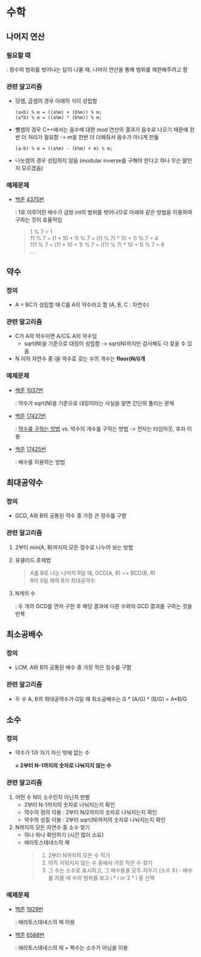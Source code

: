 # 수학

## 나머지 연산

### 필요할 때
: 정수의 범위를 벗어나는 답이 나올 때, 나머지 연산을 통해 범위를 제한해주려고 함

### 관련 알고리즘
- 덧셈, 곱셈의 경우 아래의 식이 성립함
    ```
    (a+b) % m = ((a%m) + (b%m)) % m;
    (a*b) % m = ((a%m) * (b%m)) % m;
    ```
- 뺄셈의 경우 C++에서는 음수에 대한 mod 연산의 결과가 음수로 나오기 때문에 한번 더 처리가 필요함 -> m을 한번 더 더해줘서 음수가 아니게 만듦
    ```
    (a-b) % m = ((a%m) - (b%m) + m) % m;
    ```
- 나눗셈의 경우 성립하지 않음 (modular inverse를 구해야 한다고 하나 무슨 말인지 모르겠음)

### 예제문제
- [백준](https://www.acmicpc.net/problem/4375) [4375번](./4375.cpp)

    : 1로 이루어진 배수가 금방 int의 범위를 벗어나므로 아래와 같은 방법을 이용하여 구하는 것이 효율적임

    > 1 % 7 = 1 <br> 
    11 % 7 = (1 * 10 + 1) % 7 = ((1 % 7) * 10 + 1) % 7 = 4 <br>
    111 % 7 = (11 * 10 + 1) % 7 = ((11 % 7) * 10 + 1) % 7 = 6 <br>
    ...

## 약수

### 정의
- A = BC가 성립할 때 C를 A의 약수라고 함 (A, B, C : 자연수)

### 관련 알고리즘
- C가 A의 약수이면 A/C도 A의 약수임
    - sqrt(N)을 기준으로 대칭이 성립함 -> sqrt(N)까지만 검사해도 다 찾을 수 있음
- N 이하 자연수 중 i을 약수로 갖는 수의 개수는 **floor(N/i)개**

### 예제문제
- [백준](https://www.acmicpc.net/problem/1037) [1037번](./1037.cpp)

    : 약수가 sqrt(N)을 기준으로 대칭이라는 사실을 알면 간단히 풀리는 문제

- [백준](https://www.acmicpc.net/problem/17427) [17427번](./17427.cpp)

    : [약수를 구하는 방법](./17427_fail.cpp) vs. 약수의 개수를 구하는 방법 -> 전자는 타임아웃, 후자 이용

- [백준](https://www.acmicpc.net/problem/17425) [17425번](./17425.cpp)

    : 배수를 이용하는 방법

## 최대공약수

### 정의
- GCD, A와 B의 공통된 약수 중 가장 큰 정수를 구함

### 관련 알고리즘
1. 2부터 min(A, B)까지의 모든 정수로 나누어 보는 방법
2. 유클리드 호제법
    > A를 B로 나눈 나머지 R일 때, GCD(A, B) == BCD(B, R)<br>
    R이 0일 때의 B가 최대공약수
3. N개의 수
    
    : 두 개의 GCD를 먼저 구한 후 해당 결과에 다른 수와의 GCD 결과를 구하는 것을 반복

## 최소공배수

### 정의
- LCM, A와 B의 공통된 배수 중 가장 작은 정수를 구함

### 관련 알고리즘
- 두 수 A, B의 최대공약수가 G일 때 최소공배수는 G * (A/G) * (B/G) = A*B/G

## 소수

### 정의
- 약수가 1과 자기 자신 밖에 없는 수

    **= 2부터 N-1까지의 숫자로 나눠지지 않는 수**

### 관련 알고리즘
1. 어떤 수 N이 소수인지 아닌지 판별
    - 2부터 N-1까지의 숫자로 나눠지는지 확인
    - 약수의 정의 이용 : 2부터 N/2까지의 숫자로 나눠지는지 확인
    - 약수의 성질 이용 : 2부터 sqrt(N)까지의 숫자로 나눠지는지 확인
2. N까지의 모든 자연수 중 소수 찾기
    - 하나 하나 확인하기 (시간 많이 소요)
    - 에라토스테네스의 체
        > 1. 2부터 N까지의 모든 수 적기
        > 2. 아직 지워지지 않는 수 중에서 가장 작은 수 찾기
        > 3. 그 수는 소수로 표시하고, 그 배수들을 모두 지우기 (소수 X)
            - 배수를 지울 때 수의 범위를 보고 i * i or 2 * i 중 선택

### 예제문제
- [백준](https://www.acmicpc.net/problem/1929) [1929번](./1929.cpp)

    : 에라토스테네스의 체 이용

- [백준](https://www.acmicpc.net/problem/6588) [6588번](./6588.cpp)

    : 에라토스테네스의 체  + 짝수는 소수가 아님을 이용